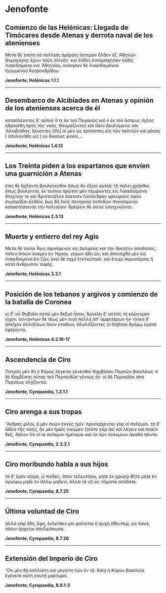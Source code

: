 # **Jenofonte**  

## **Comienzo de las Helénicas: Llegada de Timócares desde Atenas y derrota naval de los atenienses**  

Μετὰ δὲ ταῦτα οὐ πολλαῖς ἡμέραις ὕστερον ἦλθεν ἐξ ᾿Αθηνῶν Θυμοχάρης ἔχων ναῦς ὀλίγας· καὶ εὐθὺς ἐναυμάχησαν αὖθις Λακεδαιμόιοι καὶ ᾿Αθηναῖοι, ἐνίκησαν δὲ Λακεδαιμόνιοι ἡγουμένου᾿Αγησανδρίδου.  

**Jenofonte, Helénicas 1.1.1**  

---

## **Desembarco de Alcibíades en Atenas y opinión de los atenienses acerca de él**  

καταπλέοντος δ' αὐτοῦ ὅ τε ἐκ τοῦ Πειραιῶς καὶ ὁ ἐκ τοῦ ἄστεως ὄχλος ἡθροίσθη πρὸς τὰς ναῦς, θαυμάζοντες καὶ ἰδεῖν βουλόμενοι τὸν ᾿Αλκιβιάδην, λέγοντες [ὅτι] οἱ μὲν ὡς κράτιστος εἴη τῶν πολιτῶν καὶ μόνος [ ἀπελογήθη ὡς ] οὐ δικαίως φύγοι,...  

**Jenofonte, Helénicas 1.4.13**  

---

## **Los Treinta piden a los espartanos que envíen una guarnición a Atenas**  

ἐπεὶ δὲ ἤρξαντο βουλεύεσθαι ὄπως ἄν ἐξείη αὐτοῖς τῇ πόλει χρῆσθαι ὅπως βούλοιντο, ἐκ τούτου πρῶτον µὲν πέμψαντες εἰς Λακεδαίμονα Αἰσχίνην τε καὶ Ἀριστοτέλην ἔπεισαν Λύσανδρον φρουροὺς σφίσι συμπρᾶξαι ἐλθεῖν, ἔως δὴ τοὺς πονηροὺς ἐκποδὼν ποιησάμενοι καταστήσαιντο τὴν πολιτείαν· θρέψειν δὲ αὐτοὶ ὑπισχνοῦντο.  

**Jenofonte, Helénicas 2.3.13**  

---

## **Muerte y entierro del rey Agis**  

Μετὰ δὲ τοῦτο Ἆγις ἀφικόμενος εἰς Δελφοὺς καὶ τὴν δεκάτην ἀποθύσας, πάλιν ἀπιὼν ἔκαμεν ἐν Ἡραίᾳ, γέρων ἤδη ὤν, καὶ ἀπηνέχθη μὲν εἰς Λακεδαίμονα ἔτι ζῶν, ἐκεῖ δὲ ταχύ ἐτελεύτησε· καὶ ἔτυχε σεμνοτέρας ἢ κατὰ ἄνθρωπον ταφῆς.  

**Jenofonte, Helénicas 3.3.1**  

---

## **Posición de los tebanos y argivos y comienzo de la batalla de Coronea**  

οἱ δ’ αὖ Θηβαῖοι αὐτοὶ μὲν δεξιοὶ ἦσαν, Ἀργεῖοι δ’ αὐτοῖς τὸ εὐώνυμον εἶχον. συνιόντων δὲ τέως μὲν σιγὴ πολλὴ ἀπ’ ἀμφοτέρων ἦν· ἡνίκα δ’ ἀπεῖχον ἀλλήλλων ὅσον στάδιον, ἀλαλάξαντες οἱ Θηβαῖοι δρόμῳ ὁμόσε ἐφέροντο.  

**Jenofonte, Helénicas 4.3.16-17**  

---

## **Ascendencia de Ciro**  

Πατρὸς μὲν δὴ ὁ Κῦρος λέγεται γενέσθαι Καμβύσου Περσῶν βασιλέως· ὁ δὲ Καμβύσης οὗτος τοῦ Περσειδῶν γένους ἦν· οἱ δὲ Περσεῖδαι ἀπὸ Περσέως κλῄζονται.  

**Jenofonte, Cyropaedia, 1.2.1.1**  

---

## **Ciro arenga a sus tropas**  

῎Ανδρες φίλοι, ὁ μὲν ἀγὼν ἐγγὺς ἡμῖν· προσέρχονται γὰρ οἱ πολέμιοι. τὰ δ' ἆθλα τῆς νίκης, ἢν μὲν ἡμεῖς νικῶμεν (τοῦτο γὰρ ἀεὶ καὶ λέγειν καὶ ποιεῖν δεῖ), δῆλον ὅτι οἵ τε πολέμιοι ἡμέτεροι καὶ τὰ τῶν πολεμίων ἀγαθὰ πάντα.  

**Jenofonte, Cyropaedia, 2.3.2.1**  

---

## **Ciro moribundo habla a sus hijos**  

τὸ δ' ἐμὸν σῶμα, ὦ παῖδες, ὅταν τελευτήσω, μήτε ἐν χρυσῷ θῆτε μήτε ἐν ἀργύρῳ μηδὲ ἐν ἄλλῳ μηδενί, ἀλλὰ τῇ γῇ ὡς τάχιστα ἀπόδοτε.  

**Jenofonte, Cyropaedia, 8.7.25**  

---

## **Última voluntad de Ciro**  

ἀλλὰ γὰρ ἤδη, ἔφη, ἐκλείπειν μοι φαίνεται ἡ ψυχὴ ὅθενπερ, ὡς ἔοικε, πᾶσιν ἄρχεται ἀπολείπουσα.  

**Jenofonte, Cyropaedia, 8.7.26**  

---

## **Extensión del Imperio de Ciro**  

῞Οτι μὲν δὴ καλλίστη καὶ μεγίστη τῶν ἐν τῇ ᾿Ασίᾳ ἡ Κύρου βασιλεία ἐγένετο αὐτὴ ἑαυτῇ μαρτυρεῖ.  

**Jenofonte, Cyropaedia, 8.8.1-2**  
